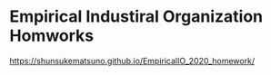 # Empirical Industiral Organization Homworks

https://shunsukematsuno.github.io/EmpiricalIO_2020_homework/
